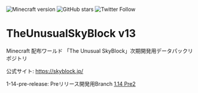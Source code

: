![Minecraft version](https://img.shields.io/badge/version-1.14--Pre2-orange.svg)
![GitHub stars](https://img.shields.io/github/stars/TUSB/TheUnusualSkyBlock.svg?style=social)
![Twitter Follow](https://img.shields.io/twitter/follow/TUSkyBlock.svg?style=social)

# TheUnusualSkyBlock v13
Minecraft 配布ワールド 「The Unusual SkyBlock」次期開発用データパックリポジトリ

公式サイト: https://skyblock.jp/

1-14-pre-release: Preリリース開発用Branch  [1.14 Pre2](https://www.minecraft.net/en-us/article/minecraft-1-14-pre-release-1)

